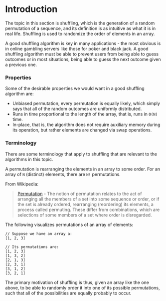 # Introduction

The topic in this section is shuffling, which is the generation of a random permutation of a 
sequence, and its definition is as intuitive as what it is in real life. Shuffling is used to 
randomize the order of elements in an array.

A good shuffling algorithm is key in many applications - the most obvious is in online gambling 
servers like those for poker and black jack. A good shuffling algorithm must be able to prevent 
users from being able to guess outcomes or in most situations, being able to guess the next outcome 
given a previous one.

### Properties

Some of the desirable properties we would want in a good shuffling algorithm are:

- Unbiased permutation, every permutation is equally likely, which simply says that all of the 
random outcomes are uniformly distributed.
- Runs in time proportional to the length of the array, that is, runs in `O(N)` time.
- In-place, that is, the algorithm does not require auxiliary memory during its operation, but 
rather elements are changed via swap operations.

### Terminology

There are some terminology that apply to shuffling that are relevant to the algorithms in this 
topic.

A permutation is rearranging the elements in an array to some order. For an array of `N` (distinct) 
elements, there are `N!` permutations.

From Wikipedia:

> [Permutation](https://en.wikipedia.org/wiki/Permutation) - The notion of permutation relates to 
the act of arranging all the members of a set into some sequence or order, or if the set is already 
ordered, rearranging (reordering) its elements, a process called permuting. These differ from 
combinations, which are selections of some members of a set where order is disregarded. 

The following visualizes permutations of an array of elements:

```
// Suppose we have an array a:
[1, 2, 3]

// Its permutations are:
[1, 2, 3]
[1, 3, 2]
[2, 1, 3]
[2, 3, 1]
[3, 1, 2]
[3, 2, 1]
```

The primary motivation of shuffling is thus, given an array like the one above, to be able to 
randomly order it into one of its possible permutations, such that all of the possibilities are 
equally probably to occur.
